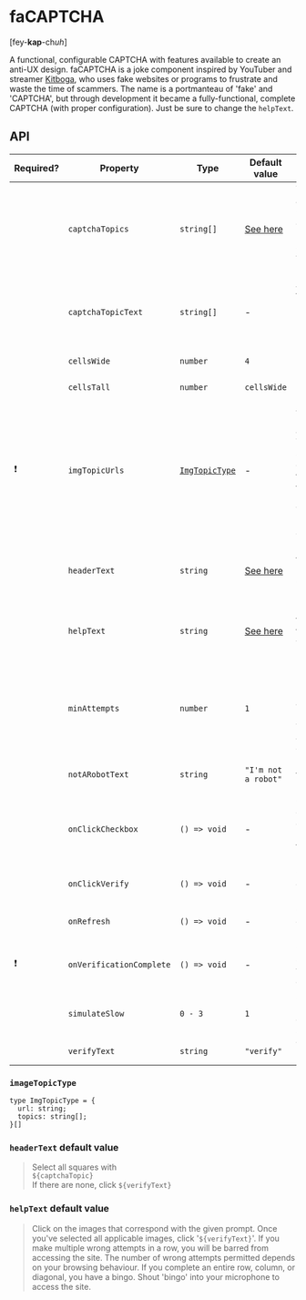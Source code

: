 # faCAPTCHA
[fey-**kap**-ch*uh*] 

A functional, configurable CAPTCHA with features available to create an anti-UX design. faCAPTCHA is a joke component inspired by YouTuber and streamer [Kitboga](https://www.youtube.com/c/KitbogaShow), who uses fake websites or programs to frustrate and waste the time of scammers. The name is a portmanteau of 'fake' and 'CAPTCHA', but through development it became a fully-functional, complete CAPTCHA (with proper configuration). Just be sure to change the `helpText`.


## API

| Required?  | Property          | Type         | Default value | Description |
| ---------- | ----------------- | ------------ | ------------- | ----------- |
|           | `captchaTopics`    | `string[]`   | [See here](https://github.com/dylandbl/faCAPTCHA/blob/main/src/lib/utils/stringsToFind.ts) | Topics displayed at the top of the CAPTCHA. If not defined, a pseudorandomly selected default value will be used. | 
|           | `captchaTopicText` | `string[]`   | -           | Array of topics to be displayed in the CAPTCHA header. Does not work with `headerText`. |
|           | `cellsWide`        | `number`     | `4`         | Number of cells in each row. |
|           | `cellsTall`        | `number`     | `cellsWide` | Number of cells in each column. |
|   ❗       | `imgTopicUrls`     | [`ImgTopicType`](#imagetopictype) | -             | Array of image URLs with associated tags. Tags are case-sensitive and compared to the topic selected from `captchaTopics`. The images will be displayed in order. |
|           | `headerText`       | `string`     | [See here](#headertext-default-value) | Used in place of the CAPTCHA header text. Overrides `captchaTopic`.
|           | `helpText`         | `string`     | [See here](#helptext-default-value) | Used in place of the default help text, shown when the '?' icon is clicked. |
|           | `minAttempts`      | `number`     | `1`         | Minimum number of required attempts, regardless of whether the attempts are correct or not. |
|           | `notARobotText`    | `string`     | `"I'm not a robot"` | Used in place of the "I'm not a robot" text. |
|           | `onClickCheckbox`  | `() => void` | -           | Called on clicking the checkbox. Does not execute if the CAPTCHA popup is open. |
|           | `onClickVerify`    | `() => void` | -           | Called on clicking the 'Verify' button. |
|           | `onRefresh`        | `() => void` | -           | Called on clicking the refresh icon. |
|   ❗       | `onVerificationComplete` | `() => void` | -     | Called on successful verification completion. |
|           | `simulateSlow`     | `0 - 3`      | `1`         | Simulates a slow internet connection speed. |
|           | `verifyText`       | `string`     | `"verify"`  | Text for the 'Verify' button. |

### `imageTopicType`
```TS
type ImgTopicType = {
  url: string;
  topics: string[];
}[]
```

### `headerText` default value

> Select all squares with <br>
> `${captchaTopic}` <br>
> If there are none, click `${verifyText}` <br>

### `helpText` default value
> Click on the images that correspond with the given prompt. Once you've selected all applicable images, click '`${verifyText}`'. If you make multiple wrong attempts in a row, you will be barred from accessing the site. The number of wrong attempts permitted depends on your browsing behaviour. If you complete an entire row, column, or diagonal, you have a bingo. Shout 'bingo' into your microphone to access the site.
